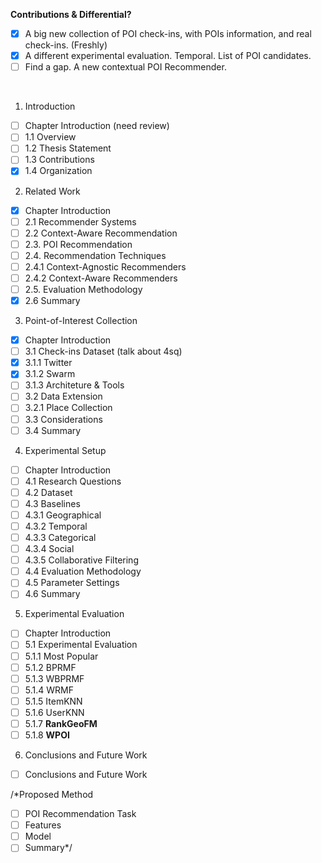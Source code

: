 **Contributions & Differential?**
- [x] A big new collection of POI check-ins, with POIs information, and real check-ins. (Freshly) 
- [x] A different experimental evaluation. Temporal. List of POI candidates.
- [ ] Find a gap. A new contextual POI Recommender.
<br/>

1. Introduction
 - [ ] Chapter Introduction (need review)
 - [ ] 1.1 Overview
 - [ ] 1.2 Thesis Statement
 - [ ] 1.3 Contributions
 - [x] 1.4 Organization

2. Related Work
 - [x] Chapter Introduction
 - [ ] 2.1 Recommender Systems
 - [ ] 2.2 Context-Aware Recommendation
 - [ ] 2.3. POI Recommendation
 - [ ] 2.4. Recommendation Techniques
 - [ ] 2.4.1 Context-Agnostic Recommenders
 - [ ] 2.4.2 Context-Aware Recommenders
 - [ ] 2.5. Evaluation Methodology
 - [x] 2.6 Summary

3. Point-of-Interest Collection
 - [x] Chapter Introduction
 - [ ] 3.1 Check-ins Dataset (talk about 4sq)
 - [x] 3.1.1 Twitter
 - [x] 3.1.2 Swarm
 - [ ] 3.1.3 Architeture & Tools
 - [ ] 3.2 Data Extension
 - [ ] 3.2.1 Place Collection
 - [ ] 3.3 Considerations
 - [ ] 3.4 Summary

4. Experimental Setup
 - [ ] Chapter Introduction
 - [ ] 4.1 Research Questions
 - [ ] 4.2 Dataset
 - [ ] 4.3 Baselines
 - [ ] 4.3.1 Geographical
 - [ ] 4.3.2 Temporal
 - [ ] 4.3.3 Categorical
 - [ ] 4.3.4 Social
 - [ ] 4.3.5 Collaborative Filtering
 - [ ] 4.4 Evaluation Methodology
 - [ ] 4.5 Parameter Settings
 - [ ] 4.6 Summary

5. Experimental Evaluation
 - [ ] Chapter Introduction
 - [ ] 5.1 Experimental Evaluation
 - [ ] 5.1.1 Most Popular
 - [ ] 5.1.2 BPRMF
 - [ ] 5.1.3 WBPRMF
 - [ ] 5.1.4 WRMF
 - [ ] 5.1.5 ItemKNN
 - [ ] 5.1.6 UserKNN
 - [ ] 5.1.7 **RankGeoFM**
 - [ ] 5.1.8 **WPOI**

6. Conclusions and Future Work
 - [ ] Conclusions and Future Work

/*Proposed Method
 - [ ] POI Recommendation Task
 - [ ] Features
 - [ ] Model
 - [ ] Summary*/
